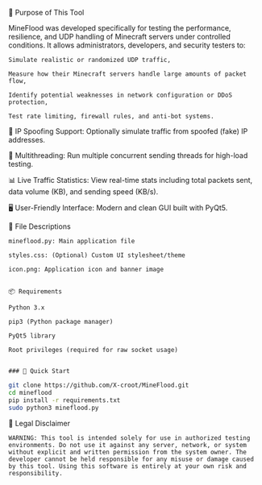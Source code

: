🎯 Purpose of This Tool

MineFlood was developed specifically for testing the performance, resilience, and UDP handling of Minecraft servers under controlled conditions. It allows administrators, developers, and security testers to:

    Simulate realistic or randomized UDP traffic,

    Measure how their Minecraft servers handle large amounts of packet flow,

    Identify potential weaknesses in network configuration or DDoS protection,

    Test rate limiting, firewall rules, and anti-bot systems.

 🧠 IP Spoofing Support: Optionally simulate traffic from spoofed (fake) IP addresses.

🔢 Multithreading: Run multiple concurrent sending threads for high-load testing.

📊 Live Traffic Statistics: View real-time stats including total packets sent, data volume (KB), and sending speed (KB/s).

🖥️ User-Friendly Interface: Modern and clean GUI built with PyQt5.




📁 File Descriptions

    mineflood.py: Main application file

    styles.css: (Optional) Custom UI stylesheet/theme

    icon.png: Application icon and banner image


    📦 Requirements

    Python 3.x

    pip3 (Python package manager)

    PyQt5 library

    Root privileges (required for raw socket usage)


    ### 🚀 Quick Start

```bash
git clone https://github.com/X-croot/MineFlood.git
cd mineflood
pip install -r requirements.txt
sudo python3 mineflood.py
```





🔐 Legal Disclaimer

    WARNING: This tool is intended solely for use in authorized testing environments. Do not use it against any server, network, or system without explicit and written permission from the system owner. The developer cannot be held responsible for any misuse or damage caused by this tool. Using this software is entirely at your own risk and responsibility.
